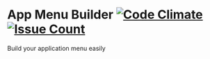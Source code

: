 # App Menu Builder [![Code Climate](https://codeclimate.com/github/SaiAshirwadInformatia/AppMenuBuilder/badges/gpa.svg)](https://codeclimate.com/github/SaiAshirwadInformatia/AppMenuBuilder) [![Issue Count](https://codeclimate.com/github/SaiAshirwadInformatia/AppMenuBuilder/badges/issue_count.svg)](https://codeclimate.com/github/SaiAshirwadInformatia/AppMenuBuilder)

Build your application menu easily
